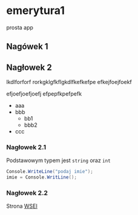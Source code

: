 # emerytura1
prosta app
## Nagówek 1

## Nagłowek 2

lkdlforforf rorkgklgfkflgkdlfkefkefpe
efkejfoejfoekf

efjoefjoefjoefj
efpepfkpefpefk

* aaa
* bbb
  * bb1
  * bbb2
* ccc

### Nagłowek 2.1
Podstawowym typem jest `string` oraz `int`

```csharp
Console.WriteLine("podaj imie");
imie = Console.WritLine(); 
```

### Nagłowek 2.2

Strona [WSEI](http://wei.edu.pl)
